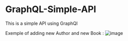 # GraphQL-Simple-API

This is a simple API using GraphQl

Exemple of adding new Author and new Book : 
![image](https://user-images.githubusercontent.com/69199803/212560984-b4782bc1-5f75-48f5-bff6-1a32f93a12e6.png)

